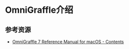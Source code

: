 # OmniGraffle介绍

<!--ts-->


<!-- Created by https://github.com/ekalinin/github-markdown-toc -->
<!-- Added by: runner, at: Sun Nov 27 15:02:31 UTC 2022 -->

<!--te-->

## 参考资源
- [OmniGraffle 7 Reference Manual for macOS - Contents](https://support.omnigroup.com/documentation/omnigraffle/mac/7.19/en/)